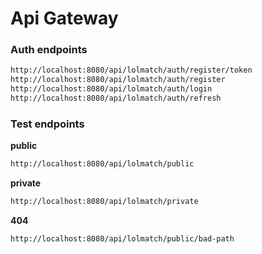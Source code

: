 # Api Gateway

### Auth endpoints
```bash
http://localhost:8080/api/lolmatch/auth/register/token
http://localhost:8080/api/lolmatch/auth/register
http://localhost:8080/api/lolmatch/auth/login
http://localhost:8080/api/lolmatch/auth/refresh
```

### Test endpoints
**public**
```bash
http://localhost:8080/api/lolmatch/public
```
**private**
```bash
http://localhost:8080/api/lolmatch/private
```

**404**
```bash
http://localhost:8080/api/lolmatch/public/bad-path
```
